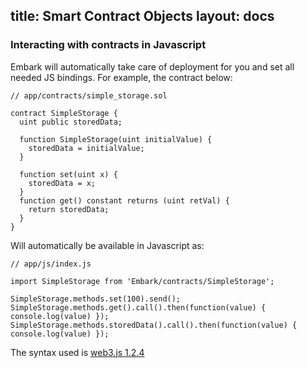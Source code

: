 title: Smart Contract Objects
layout: docs
---
### Interacting with contracts in Javascript

Embark will automatically take care of deployment for you and set all needed JS bindings. For example, the contract below:

```
// app/contracts/simple_storage.sol

contract SimpleStorage {
  uint public storedData;

  function SimpleStorage(uint initialValue) {
    storedData = initialValue;
  }

  function set(uint x) {
    storedData = x;
  }
  function get() constant returns (uint retVal) {
    return storedData;
  }
}
```

Will automatically be available in Javascript as:

```
// app/js/index.js

import SimpleStorage from 'Embark/contracts/SimpleStorage';

SimpleStorage.methods.set(100).send();
SimpleStorage.methods.get().call().then(function(value) { console.log(value) });
SimpleStorage.methods.storedData().call().then(function(value) { console.log(value) });
```

The syntax used is <a href="https://web3js.readthedocs.io/en/v1.2.4/" target="_blank">web3.js 1.2.4</a>

